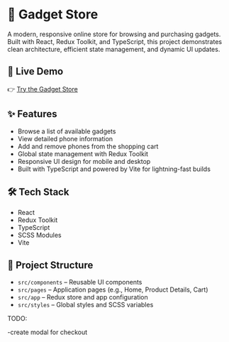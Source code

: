 # 📱 Gadget Store

A modern, responsive online store for browsing and purchasing gadgets. Built with React, Redux Toolkit, and TypeScript, this project demonstrates clean architecture, efficient state management, and dynamic UI updates.

## 🚀 Live Demo

👉 [Try the Gadget Store](https://bronex25.github.io/gadget-store)

## ✨ Features

- Browse a list of available gadgets
- View detailed phone information
- Add and remove phones from the shopping cart
- Global state management with Redux Toolkit
- Responsive UI design for mobile and desktop
- Built with TypeScript and powered by Vite for lightning-fast builds

## 🛠 Tech Stack

- React
- Redux Toolkit
- TypeScript
- SCSS Modules
- Vite

## 📂 Project Structure

- `src/components` – Reusable UI components
- `src/pages` – Application pages (e.g., Home, Product Details, Cart)
- `src/app` – Redux store and app configuration
- `src/styles` – Global styles and SCSS variables


TODO: 

-create modal for checkout